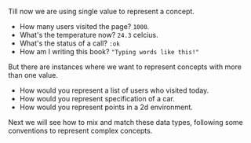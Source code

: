 Till now we are using single value to represent a concept.
- How many users visited the page? `1000`.
- What's the temperature now? `24.3` celcius.
- What's the status of a call? `:ok`
- How am I writing this book? `"Typing words like this!"`

But there are instances where we want to represent concepts with more than one value.
- How would you represent a list of users who visited today.
- How would you represent specification of a car.
- How would you represent points in a 2d environment.

Next we will see how to mix and match these data types, following some conventions to represent complex concepts.